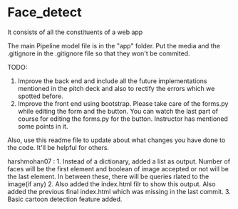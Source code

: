 # Face_detect
It consists of all the constituents of a web app

The main Pipeline model file is in the "app" folder.
Put the media and the .gitignore in the .gitignore file so that they won't be commited.

TODO:
1. Improve the back end and include all the future implementations mentioned in the pitch deck and also to rectify the errors which we spotted before.
2. Improve the front end using bootstrap. Please take care of the forms.py while editing the form and the button. You can watch the last part of course 
   for editing the forms.py for the button. Instructor has mentioned some points in it.
   
Also, use this readme file to update about what changes you have done to the code. It'll be helpful for others. 

harshmohan07 : 1. Instead of a dictionary, added a list as output. Number of faces will be the first element and boolean of image accepted or not will be the last 
               element. In between these, there will be queries rlated to the image(if any)
               2. Also added the index.html filr to show this output. Also added the previous final index.html which was missing in the last commit.
               3. Basic cartoon detection feature added.
